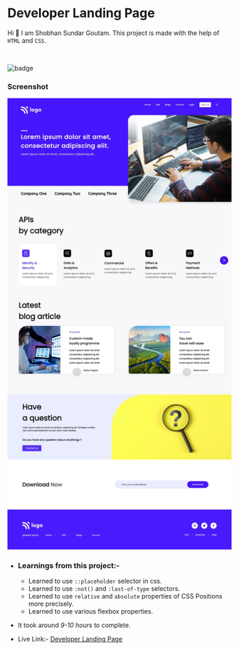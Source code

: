 # Developer Landing Page

Hi 👋 I am Shobhan Sundar Goutam. This project is made with the help of `HTML` and `CSS`.

<br>

![badge](https://img.shields.io/badge/HTML-CSS-blue)

### Screenshot

![Project-9 Screenshot](./project-9.jpeg)

- ### Learnings from this project:-

  - Learned to use `::placeholder` selector in css.
  - Learned to use `:not()` and `:last-of-type` selectors.
  - Learned to use `relative` and `absolute` properties of CSS Positions more precisely.
  - Learned to use various flexbox properties.

- It took around _9-10 hours_ to complete.

- Live Link:- [Developer Landing Page](https://developer-fsjs9.netlify.app/)
